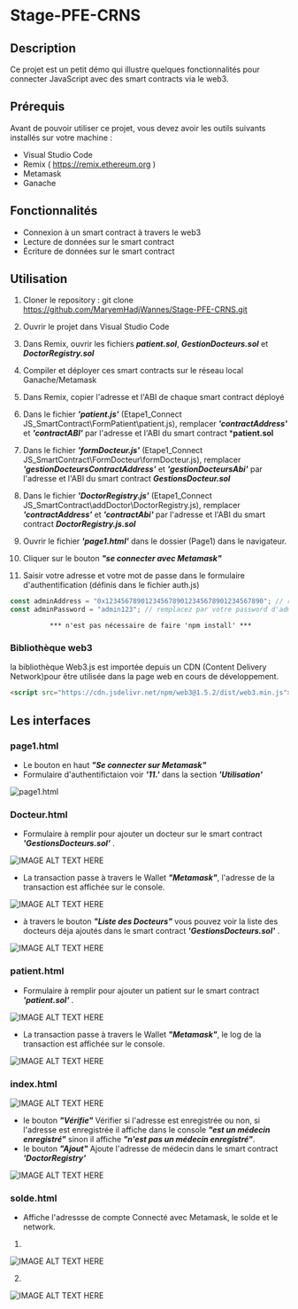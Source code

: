 # Stage-PFE-CRNS

## Description

Ce projet est un petit démo qui illustre quelques fonctionnalités pour connecter JavaScript avec des smart contracts via le web3.

## Prérequis

Avant de pouvoir utiliser ce projet, vous devez avoir les outils suivants installés sur votre machine :

* Visual Studio Code
* Remix ( https://remix.ethereum.org )
* Metamask
* Ganache

## Fonctionnalités
* Connexion à un smart contract à travers le web3
* Lecture de données sur le smart contract
* Écriture de données sur le smart contract

## Utilisation

1. Cloner le repository : git clone https://github.com/MaryemHadjWannes/Stage-PFE-CRNS.git

2. Ouvrir le projet dans Visual Studio Code
3. Dans Remix, ouvrir les fichiers ***patient.sol***, ***GestionDocteurs.sol*** et ***DoctorRegistry.sol***

4. Compiler et déployer ces smart contracts sur le réseau local Ganache/Metamask

5. Dans Remix, copier l'adresse et l'ABI de chaque smart contract déployé

6. Dans le fichier ***'patient.js'*** (Etape1_Connect JS_SmartContract\FormPatient\patient.js), remplacer ***'contractAddress'*** et ***'contractABI'*** par l'adresse et l'ABI du smart contract ***patient.sol**

7. Dans le fichier ***'formDocteur.js'*** (Etape1_Connect JS_SmartContract\FormDocteur\formDocteur.js), remplacer ***'gestionDocteursContractAddress'*** et ***'gestionDocteursAbi'*** par l'adresse et l'ABI du smart contract ***GestionsDocteur.sol***

8. Dans le fichier ***'DoctorRegistry.js'*** (Etape1_Connect JS_SmartContract\addDoctor\DoctorRegistry.js), remplacer ***'contractAddress'*** et ***'contractAbi'*** par l'adresse et l'ABI du smart contract ***DoctorRegistry.js.sol***
9. Ouvrir le fichier ***'page1.html'*** dans le dossier (Page1) dans le navigateur.
10. Cliquer sur le bouton ***"se connecter avec Metamask"***
11. Saisir votre adresse et votre mot de passe dans le formulaire d'authentification (définis dans le fichier auth.js)
```javascript
const adminAddress = "0x1234567890123456789012345678901234567890"; // remplacez par votre adresse d'admin
const adminPassword = "admin123"; // remplacez par votre password d'admin
```


              *** n'est pas nécessaire de faire 'npm install' ***
              
### Bibliothèque web3
 la bibliothèque Web3.js est importée depuis un CDN (Content Delivery Network)pour être utilisée dans la page web en cours de développement.
```html
<script src="https://cdn.jsdelivr.net/npm/web3@1.5.2/dist/web3.min.js"></script>
```


## Les interfaces

### page1.html

- Le bouton en haut ***"Se connecter sur Metamask"*** 
- Formulaire d'authentifictaion voir ***'11.'*** dans la section ***'Utilisation'***

![page1.html](https://github.com/MaryemHadjWannes/Stage-PFE-CRNS/blob/master/captures%20projet/page1.png)

### Docteur.html

- Formulaire à remplir pour ajouter un docteur sur le smart contract ***'GestionsDocteurs.sol'*** .

![IMAGE ALT TEXT HERE](https://github.com/MaryemHadjWannes/Stage-PFE-CRNS/blob/master/captures%20projet/formDocteur.png)

- La transaction passe à travers le Wallet ***"Metamask"***, l'adresse de la transaction est affichée sur le console.

![IMAGE ALT TEXT HERE](https://github.com/MaryemHadjWannes/Stage-PFE-CRNS/blob/master/captures%20projet/AjoutDocteur.png)

- à travers le bouton ***"Liste des Docteurs"*** vous pouvez voir la liste des docteurs déja ajoutés dans le smart contract  ***'GestionsDocteurs.sol'*** .

![IMAGE ALT TEXT HERE](https://github.com/MaryemHadjWannes/Stage-PFE-CRNS/blob/master/captures%20projet/ListeDesDocteurs.png)

### patient.html

- Formulaire à remplir pour ajouter un patient sur le smart contract ***'patient.sol'*** .

![IMAGE ALT TEXT HERE](https://github.com/MaryemHadjWannes/Stage-PFE-CRNS/blob/master/captures%20projet/formPatient.png)

- La transaction passe à travers le Wallet ***"Metamask"***, le log de la transaction est affichée sur le console.

![IMAGE ALT TEXT HERE](https://github.com/MaryemHadjWannes/Stage-PFE-CRNS/blob/master/captures%20projet/TransactionHashPatient.png)

### index.html 

![IMAGE ALT TEXT HERE](https://github.com/MaryemHadjWannes/Stage-PFE-CRNS/blob/master/captures%20projet/Vérifier.png)

- le bouton ***"Vérifie"*** Vérifier si l'adresse est enregistrée ou non, si l'adresse est enregistrée il affiche dans le console ***"est un médecin enregistré"*** sinon il affiche ***"n'est pas un médecin enregistré"***.
- le bouton ***"Ajout"*** Ajoute l'adresse de médecin dans le smart contract ***'DoctorRegistry'***

![IMAGE ALT TEXT HERE](https://github.com/MaryemHadjWannes/Stage-PFE-CRNS/blob/master/captures%20projet/Ajout-Verf.png)

### solde.html

-   Affiche l'adressse de compte Connecté avec Metamask, le solde et le network.

1.
![IMAGE ALT TEXT HERE](https://github.com/MaryemHadjWannes/Stage-PFE-CRNS/blob/master/captures%20projet/localhost.png)

2.
![IMAGE ALT TEXT HERE](https://github.com/MaryemHadjWannes/Stage-PFE-CRNS/blob/master/captures%20projet/goerli.png)
